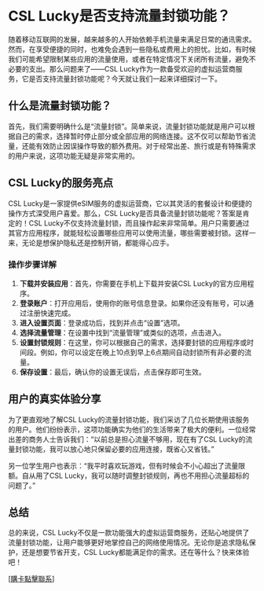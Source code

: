# CSL Lucky是否支持流量封锁功能？

随着移动互联网的发展，越来越多的人开始依赖手机流量来满足日常的通讯需求。然而，在享受便捷的同时，也难免会遇到一些隐私或费用上的担忧。比如，有时候我们可能希望限制某些应用的流量使用，或者在特定情况下关闭所有流量，避免不必要的支出。那么问题来了——CSL Lucky作为一款备受欢迎的虚拟运营商服务，它是否支持流量封锁功能呢？今天就让我们一起来详细探讨一下。

## 什么是流量封锁功能？

首先，我们需要明确什么是“流量封锁”。简单来说，流量封锁功能就是用户可以根据自己的需求，选择暂时停止部分或全部应用的网络连接。这不仅可以帮助节省流量，还能有效防止因误操作导致的额外费用。对于经常出差、旅行或是有特殊需求的用户来说，这项功能无疑是非常实用的。

## CSL Lucky的服务亮点

CSL Lucky是一家提供eSIM服务的虚拟运营商，它以其灵活的套餐设计和便捷的操作方式深受用户喜爱。那么，CSL Lucky是否具备流量封锁功能呢？答案是肯定的！CSL Lucky不仅支持流量封锁，而且操作起来非常简单。用户只需要通过其官方应用程序，就能轻松设置哪些应用可以使用流量，哪些需要被封锁。这样一来，无论是想保护隐私还是控制开销，都能得心应手。

### 操作步骤详解

1. **下载并安装应用**：首先，你需要在手机上下载并安装CSL Lucky的官方应用程序。
2. **登录账户**：打开应用后，使用你的账号信息登录。如果你还没有账号，可以通过注册快速完成。
3. **进入设置页面**：登录成功后，找到并点击“设置”选项。
4. **选择流量管理**：在设置中找到“流量管理”或类似的选项，点击进入。
5. **设置封锁规则**：在这里，你可以根据自己的需求，选择要封锁的应用程序或时间段。例如，你可以设定在晚上10点到早上6点期间自动封锁所有非必要的流量。
6. **保存设置**：最后，确认你的设置无误后，点击保存即可生效。

## 用户的真实体验分享

为了更直观地了解CSL Lucky的流量封锁功能，我们采访了几位长期使用该服务的用户。他们纷纷表示，这项功能确实为他们的生活带来了极大的便利。一位经常出差的商务人士告诉我们：“以前总是担心流量不够用，现在有了CSL Lucky的流量封锁功能，我可以放心地只保留必要的应用连接，既省心又省钱。”

另一位学生用户也表示：“我平时喜欢玩游戏，但有时候会不小心超出了流量限额。自从用了CSL Lucky，我可以随时调整封锁规则，再也不用担心流量超标的问题了。”

## 总结

总的来说，CSL Lucky不仅是一款功能强大的虚拟运营商服务，还贴心地提供了流量封锁功能，让用户能够更好地掌控自己的网络使用情况。无论你是追求隐私保护，还是想要节省开支，CSL Lucky都能满足你的需求。还在等什么？快来体验吧！

[[購卡點擊聯系](https://t.me/s/esim1088)]